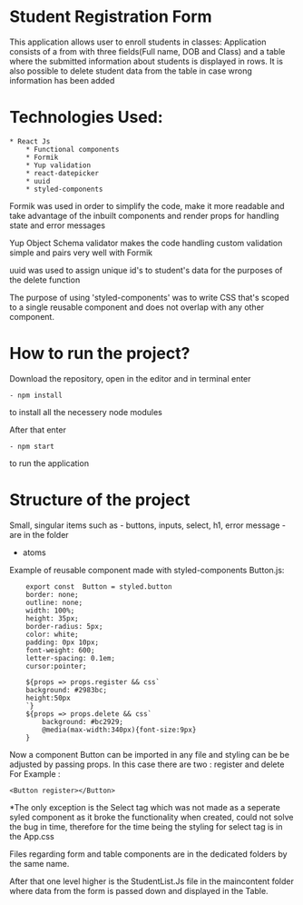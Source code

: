 # Student Registration Form

This application allows user to enroll students in classes:
Application consists of a from with three fields(Full name, DOB and Class) and a table 
where the submitted information about students is displayed in rows.
It is also possible to delete student data from the table in case wrong information 
has been added

# Technologies Used:
    * React Js
        * Functional components
        * Formik 
        * Yup validation
        * react-datepicker
        * uuid
        * styled-components

Formik was used in order to simplify the code, make it more readable
and take advantage of the inbuilt components and render props for handling
state and error messages

Yup Object Schema validator makes the code handling custom validation simple and pairs very well with Formik

uuid was used to assign unique id's to student's data for the purposes of the delete function

The purpose of using 'styled-components' was to write CSS that's scoped to a single reusable component and does not overlap with any other component. 

# How to run the project?

Download the repository, open in the editor and in terminal enter

    - npm install
    
 to install all the necessery node modules

After that enter 

    - npm start

to run the application


# Structure of the project

Small, singular items such as - buttons, inputs, select, h1, error message - are in the folder 

- atoms

Example of reusable component made with styled-components Button.js:


        export const  Button = styled.button
        border: none;
        outline: none;
        width: 100%;
        height: 35px;
        border-radius: 5px;
        color: white;
        padding: 0px 10px;
        font-weight: 600;
        letter-spacing: 0.1em;
        cursor:pointer;

        ${props => props.register && css`
        background: #2983bc;
        height:50px
        `}
        ${props => props.delete && css`
            background: #bc2929;
            @media(max-width:340px){font-size:9px}
        }
    
Now a component Button can be imported in any file and styling can be be adjusted by passing props. 
In this case there are two : register and delete
For Example : 

    <Button register></Button>

*The only exception is the Select tag which was not made as a seperate syled component as it broke the functionality when created, could not solve the bug in time, therefore for the time being the styling for select tag is in the App.css

Files regarding form and table components are in the dedicated folders by the same name.

After that one level higher is the StudentList.Js file in the maincontent folder where data from the form is passed down and displayed in the Table. 



